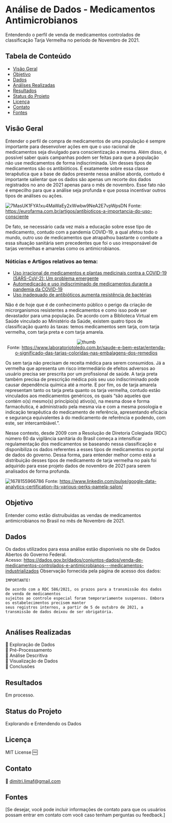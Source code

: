 # Análise de Dados - Medicamentos Antimicrobianos

Entendendo o perfil de venda de medicamentos controlados de classificação Tarja Vermelha no período de Novembro de 2021.

## Tabela de Conteúdo

- [Visão Geral](#visão-geral)
- [Objetivo](#objetivo)
- [Dados](#dados)
- [Análises Realizadas](#análises-realizadas)
- [Resultados](#resultados)
- [Status do Projeto](#status-do-projeto)
- [Licença](#licença)
- [Contato](#contato)
- [Fontes](#fontes)

## Visão Geral

<p>Entender o perfil de compra de medicamentos de uma população é sempre importante para desenvolver ações em que o uso racional de medicamentos seja  divulgado para conscientização a mesma. Além disso, é possível saber quais campanhas podem ser feitas para que a população não use  medicamentos de forma indiscriminada. Um desses tipos de medicamentos são os antibióticos. É exatamente sobre essa classe terapêutica que a base de dados presente nessa análise aborda, contudo é importante salientar que os dados são apenas um recorte dos dados registrados no ano de 2021 apenas para o mês de novembro. Esse fato não é empecilho para que a análise seja profunda e que possa incentivar outros tipos de análises ou ações. </p>


![7MasUK1FYA1xu4MaWaEy2xWwbw9NeA2E7vpWpsDN](https://github.com/yurilimadev/medicamento-antimicrobianos/assets/108006649/4619cc7c-0c4f-4ef2-a8c1-295580fb0798)
Fonte: https://eurofarma.com.br/artigos/antibioticos-a-importancia-do-uso-consciente

<p>De fato, se necessário cada vez mais a educação sobre esse tipo de medicamento, contudo com a pandemia COVID-19, a qual afetou todo o mundo, outro uso de medicamentos que atrapalhou bastante o combate a essa situação sanitária sem precedentes que foi o uso irresponsável de  tarjas vermelhas e amarelas como os antimicrobianos.</p>

### Nóticias e Artigos relativos ao tema:
- [Uso irracional de medicamentos e plantas medicinais contra a COVID-19 (SARS-CoV-2): Um problema emergente](https://www.bjhp.crfmg.org.br/crfmg/article/view/102)
- [Automedicação e uso indiscriminado de medicamentos durante a pandemia da COVID-19](https://www.scielo.br/j/csp/a/tTzxtM86YwzCwBGnVBHKmrQ)
- [Uso inadequado de antibióticos aumenta resistência de bactérias](https://agenciabrasil.ebc.com.br/saude/noticia/2019-11/uso-inadequado-de-antibioticos-aumenta-resistencia-de-bacterias)

<p>Não é de hoje que é de conhecimento público o perigo da criação de microrganismos resistentes a medicamentos e como isso pode ser devastador para uma população.
De acordo com a Biblioteca Virtual em Saúde vinculado ao Ministério da Saúde, existem quatro tipos de classificação quanto às taxas:  temos medicamentos sem tarja, com tarja vermelha, com tarja preta e com tarja amarela.</p>

<center>
  
  ![thumb](https://github.com/dimitriribeiro/medicamento-antimicrobianos/assets/108006649/208affec-8787-4d67-bf4b-1cb7b6f22a73)<br>
  Fonte: https://www.laboratoriotoledo.com.br/saude-e-bem-estar/entenda-o-significado-das-tarjas-coloridas-nas-embalagens-dos-remedios
  
</center>


<p>Os sem tarja  não precisam de receita médica para serem consumidos. Já a vermelha que apresenta um risco intermediário de efeitos adversos ao usuário precisa ser prescrita por um profissional de saúde. A tarja preta também precisa de prescrição médica pois seu uso indiscriminado pode causar dependência química até a morte. E por fim,  os de tarja amarela representam tanto os tarja preta quanto os tarja vermelha, contudo estão vinculados aos medicamentos genéricos, os quais “são aqueles que contém o(s) mesmo(s) princípio(s) ativo(s), na mesma dose e forma farmacêutica, é administrado pela mesma via e com a mesma posologia e indicação terapêutica do medicamento de referência, apresentando eficácia e segurança equivalentes à do medicamento de referência e podendo, com este, ser intercambiável.”.</p>
<p>Nesse contexto, desde 2009 com a Resolução de Diretoria Colegiada (RDC) número 60 da vigilância sanitária do Brasil começa a intensificar regulamentação dos medicamentos se baseando nessa classificação e disponibiliza os dados referentes a esses tipos de medicamentos no portal de dados do governo. Dessa forma, para entender melhor como está a distribuição desses tipos de medicamento de tarja vermelha no país foi adquirido para esse projeto dados de novembro de 2021 para serem analisados de forma profunda.</p>


![1678155966786](https://github.com/dimitriribeiro/medicamento-antimicrobianos/assets/108006649/99095649-a494-4539-b8b2-eaf1058526c6)
Fonte: https://www.linkedin.com/pulse/google-data-analytics-certification-its-various-perks-pamela-salon/


## Objetivo

Entender como estão distruíbuidas as vendas de medicamentos antimicrobianos no Brasil no mês de Novembro de 2021.

## Dados

Os dados utilizados para essa análise estão disponíveis no site de Dados Abertos do Governo Federal.<br>
Acesso: https://dados.gov.br/dados/conjuntos-dados/venda-de-medicamentos-controlados-e-antimicrobianos---medicamentos-industrializados
Observação fornecida pela página de acesso dos dados:<br>

```
IMPORTANTE!

De acordo com a RDC 586/2021, os prazos para a transmissão dos dados de venda de medicamentos
sujeitos ao controle especial foram temporariamente suspensos. Embora os estabelecimentos precisem manter
seus registros internos, a partir de 5 de outubro de 2021, a transmissão de dados deixou de ser obrigatória.


```

## Análises Realizadas

🔲 Exploração de Dados<br>
🔲 Pré-Processamento<br>
🔲 Análise Descritiva<br>
🔲 Visualização de Dados<br>
🔲 Conclusões

## Resultados

Em processo.

## Status do Projeto

Explorando e Entendendo os Dados

## Licença

MIT License 🆓

## Contato

📧 dimitri.limaf@gmail.com

## Fontes

[Se desejar, você pode incluir informações de contato para que os usuários possam entrar em contato com você caso tenham perguntas ou feedback.]

